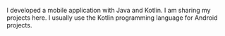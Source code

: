 
<p aling="center">I developed a mobile application with Java and Kotlin. I am sharing my projects here. I usually use the Kotlin programming language for Android projects. </p>
  
  

